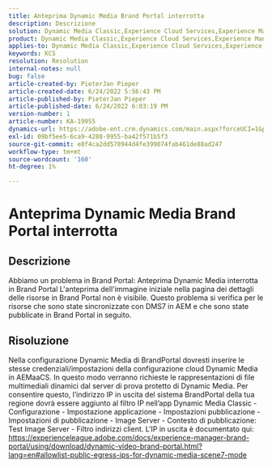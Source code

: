 ```yaml
---
title: Anteprima Dynamic Media Brand Portal interrotta
description: Descrizione
solution: Dynamic Media Classic,Experience Cloud Services,Experience Manager,Experience Manager as a Cloud Service
product: Dynamic Media Classic,Experience Cloud Services,Experience Manager,Experience Manager as a Cloud Service
applies-to: Dynamic Media Classic,Experience Cloud Services,Experience Manager Assets,Experience Manager as a Cloud Service,Experience Manager 6.5
keywords: KCS
resolution: Resolution
internal-notes: null
bug: false
article-created-by: PieterJan Pieper
article-created-date: 6/24/2022 5:56:43 PM
article-published-by: PieterJan Pieper
article-published-date: 6/24/2022 6:03:19 PM
version-number: 1
article-number: KA-19955
dynamics-url: https://adobe-ent.crm.dynamics.com/main.aspx?forceUCI=1&pagetype=entityrecord&etn=knowledgearticle&id=4c79a1fd-e6f3-ec11-bb3d-6045bd015716
exl-id: 09bf5ee5-6ca9-4288-9955-ba42f571b5f3
source-git-commit: e8f4ca2dd578944d4fe399074fab461de88ad247
workflow-type: tm+mt
source-wordcount: '160'
ht-degree: 1%

---
```


# Anteprima Dynamic Media Brand Portal interrotta

## Descrizione


Abbiamo un problema in Brand Portal: Anteprima Dynamic Media interrotta in Brand Portal L&#39;anteprima dell&#39;immagine iniziale nella pagina dei dettagli delle risorse in Brand Portal non è visibile. Questo problema si verifica per le risorse che sono state sincronizzate con DMS7 in AEM e che sono state pubblicate in Brand Portal in seguito.


## Risoluzione


Nella configurazione Dynamic Media di BrandPortal dovresti inserire le stesse credenziali/impostazioni della configurazione cloud Dynamic Media in AEMaaCS.
In questo modo verranno richieste le rappresentazioni di file multimediali dinamici dal server di prova protetto di Dynamic Media. Per consentire questo, l’indirizzo IP in uscita del sistema BrandPortal della tua regione dovrà essere aggiunto al filtro IP nell’app Dynamic Media Classic - Configurazione - Impostazione applicazione - Impostazioni pubblicazione - Impostazioni di pubblicazione - Image Server - Contesto di pubblicazione: Test Image Server - Filtro indirizzi client.
L&#39;IP in uscita è documentato qui: https://experienceleague.adobe.com/docs/experience-manager-brand-portal/using/download/dynamic-video-brand-portal.html?lang=en#allowlist-public-egress-ips-for-dynamic-media-scene7-mode
